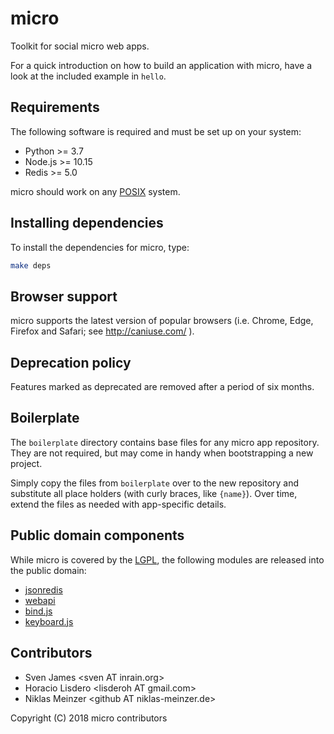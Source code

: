 # micro

Toolkit for social micro web apps.

For a quick introduction on how to build an application with micro, have a look at the included
example in `hello`.

## Requirements

The following software is required and must be set up on your system:

* Python >= 3.7
* Node.js >= 10.15
* Redis >= 5.0

micro should work on any [POSIX](https://en.wikipedia.org/wiki/POSIX) system.

## Installing dependencies

To install the dependencies for micro, type:

```sh
make deps
```

## Browser support

micro supports the latest version of popular browsers (i.e. Chrome, Edge, Firefox and Safari; see
http://caniuse.com/ ).

## Deprecation policy

Features marked as deprecated are removed after a period of six months.

## Boilerplate

The `boilerplate` directory contains base files for any micro app repository. They are not required,
but may come in handy when bootstrapping a new project.

Simply copy the files from `boilerplate` over to the new repository and substitute all place holders
(with curly braces, like `{name}`). Over time, extend the files as needed with app-specific details.

## Public domain components

While micro is covered by the [LGPL](https://www.gnu.org/licenses/lgpl.html), the following modules
are released into the public domain:

* [jsonredis](https://github.com/noyainrain/micro/blob/master/micro/jsonredis.py)
* [webapi](https://github.com/noyainrain/micro/blob/master/micro/webapi.py)
* [bind.js](https://github.com/noyainrain/micro/blob/master/client/bind.js)
* [keyboard.js](https://github.com/noyainrain/micro/blob/master/client/keyboard.js)

## Contributors

* Sven James &lt;sven AT inrain.org>
* Horacio Lisdero &lt;lisderoh AT gmail.com>
* Niklas Meinzer &lt;github AT niklas-meinzer.de>

Copyright (C) 2018 micro contributors
